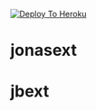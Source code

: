 [![Deploy To Heroku](https://www.herokucdn.com/deploy/button.svg)](https://heroku.com/deploy?template=https://github.com/hackercoder24/cobraupdate
)


                     
# jonasext
# jbext
